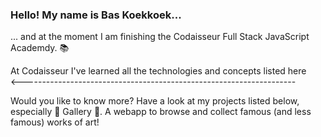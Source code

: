 ### Hello! My name is Bas Koekkoek...

... and at the moment I am finishing the Codaisseur Full Stack JavaScript Academdy. :books:

At Codaisseur I've learned all the technologies and concepts listed here <br/>
<--------------------------------------------------------------------

Would you like to know more? Have a look at my projects listed below, especially :art: Gallery :art:. A webapp to browse and collect famous (and less famous) works of art!  

